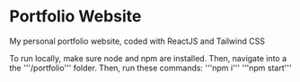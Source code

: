 # Portfolio Website
My personal portfolio website, coded with ReactJS and Tailwind CSS

To run locally, make sure node and npm are installed. Then, navigate into a the '''/portfolio''' folder.
Then, run these commands:
'''npm i'''
'''npm start'''
